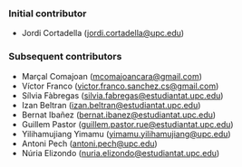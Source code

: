 ### Initial contributor

* Jordi Cortadella (<jordi.cortadella@upc.edu>)

### Subsequent contributors

* Marçal Comajoan (<mcomajoancara@gmail.com>)
* Víctor Franco (<victor.franco.sanchez.cs@gmail.com>)
* Sílvia Fàbregas (silvia.fabregas@estudiantat.upc.edu)
* Izan Beltran (izan.beltran@estudiantat.upc.edu)
* Bernat Ibañez (bernat.ibanez@estudiantat.upc.edu)
* Guillem Pastor (guillem.pastor.rue@estudiantat.upc.edu)
* Yilihamujiang Yimamu (yimamu.yilihamujiang@upc.edu)
* Antoni Pech (antoni.pech@upc.edu)
* Núria Elizondo (nuria.elizondo@estudiantat.upc.edu)
